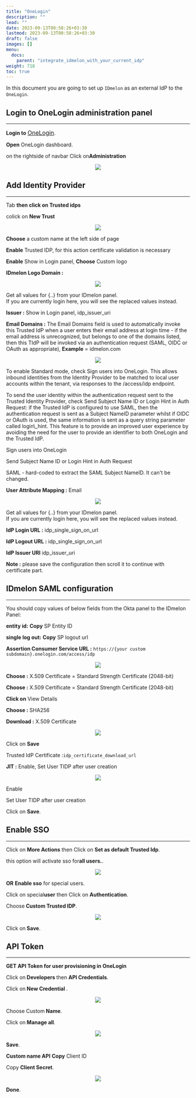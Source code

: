 ```yaml
---
title: "OneLogin"
description: ""
lead: ""
date: 2023-09-13T00:58:26+03:30
lastmod: 2023-09-13T00:58:26+03:30
draft: false
images: []
menu:
  docs:
    parent: "integrate_idmelon_with_your_current_idp"
weight: 718
toc: true
---
```


In this document you are going to set up ``IDmelon`` as an external IdP to the ``OneLogin``.

## Login to  OneLogin administration panel

<hr class="hr-line">

<div class="step-row-container">
  <div class="step-column bullet-container">
    <div class="bullet"></div>
  </div>
  <div class="card-column">
    <div class="step-text" >
      <div class="card-body">
        <p><span style="font-weight:bold;">Login to</span> <a href="https://onelogin.com" style="font-size:16px;"> OneLogin</a>.</p>
      </div>
    </div>
  </div>
</div>

<div class="step-row-container">
  <div class="step-column bullet-container">
    <div class="bullet"></div>
  </div>
  <div class="card-column">
    <div class="step-text" >
      <div class="card-body">
        <p><span style="font-weight:bold;">Open</span> OneLogin dashboard.</p>
      </div>
    </div>
  </div>
</div>

<div class="step-row-container">
  <div class="step-column bullet-container">
    <div class="bullet"></div>
  </div>
  <div class="card-column">
    <div class="step-text" >
      <div class="card-body">
        <p>on the rightside of navbar Click on<span style="font-weight:bold;">Administration</span></p>
      </div>
    </div>
  </div>
</div>

<div align="center">
    <img src="/images/vendor/sso/onelogin_sso.png" class="doc-img-frame">
</div>

## Add Identity Provider

<hr class="hr-line">

<div class="step-row-container">
  <div class="step-column bullet-container">
    <div class="bullet"></div>
  </div>
  <div class="card-column">
    <div class="step-text" >
      <div class="card-body">
        <p>Tab <span style="font-weight:bold;">then click on </span><span style="font-weight:bold;">Trusted idps</span></p>
      </div>
    </div>
  </div>
</div>

<div class="step-row-container">
  <div class="step-column bullet-container">
    <div class="bullet"></div>
  </div>
  <div class="card-column">
    <div class="step-text" >
      <div class="card-body">
        <p>colick on <span style="font-weight:bold;">New Trust</span></p>
      </div>
    </div>
  </div>
</div>

<div align="center">
    <img src="/images/vendor/sso/onelogin_sso1.png" class="doc-img-frame">
</div>

<div class="step-row-container">
  <div class="step-column bullet-container">
    <div class="bullet"></div>
  </div>
  <div class="card-column">
    <div class="step-text" >
      <div class="card-body">
        <p><span style="font-weight:bold;">Choose</span> a custom name at the left side of page</p>
      </div>
    </div>
  </div>
</div>

<div class="step-row-container">
  <div class="step-column bullet-container">
    <div class="bullet"></div>
  </div>
  <div class="card-column">
    <div class="step-text" >
      <div class="card-body">
        <p><span style="font-weight:bold;">Enable</span> Trusted IDP, for this action certificate validation is necessary</p>
      </div>
    </div>
  </div>
</div>

<div class="step-row-container">
  <div class="step-column bullet-container">
    <div class="bullet"></div>
  </div>
  <div class="card-column">
    <div class="step-text" >
      <div class="card-body">
        <p><span style="font-weight:bold;">Enable</span> Show in Login panel, <span style="font-weight:bold;">Choose</span> Custom logo</p>
      </div>
    </div>
  </div>
</div>

<div class="step-row-container">
  <div class="step-column bullet-container">
    <div class="bullet"></div>
  </div>
  <div class="card-column">
    <div class="step-text" >
      <div class="card-body">
        <p><span style="font-weight:bold;">IDmelon Logo Domain :</span></p>
        <div align="center">
            <img src="https://idmelon.com/wp-content/uploads/2020/05/IDmelon-Logo-213x60-1-e1629841318864.png" class="doc-img-frame">
        </div>
      </div>
    </div>
  </div>
</div>

<p class="note-body">Get all values for <span class="code-back">{..}</span> from your IDmelon panel.<br>
If you are currently login here, you will see the replaced values instead.</p>

<div class="step-row-container">
  <div class="step-column bullet-container">
    <div class="bullet"></div>
  </div>
  <div class="card-column">
    <div class="step-text" >
      <div class="card-body">
        <p><span style="font-weight:bold;">Issuer :</span> Show in Login panel, idp_issuer_uri</p>
      </div>
    </div>
  </div>
</div>

<div class="step-row-container">
  <div class="step-column bullet-container">
    <div class="bullet"></div>
  </div>
  <div class="card-column">
    <div class="step-text" >
      <div class="card-body">
        <p><span style="font-weight:bold;">Email Domains :</span> The Email Domains field is used to automatically invoke this Trusted IdP when a user enters their email address at login time - if the email address is unrecognized, but belongs to one of the domains listed, then this TIdP will be invoked via an authentication request (SAML, OIDC or OAuth as appropriate), <span style="font-weight:bold;">Example</span> = idmelon.com</p>
      </div>
    </div>
  </div>
</div>

<div align="center">
    <img src="/images/vendor/sso/onelogin_sso2.png" class="doc-img-frame">
</div>

<div class="step-row-container">
  <div class="step-column bullet-container">
    <div class="bullet"></div>
  </div>
  <div class="card-column">
    <div class="step-text" >
      <div class="card-body">
        <p>To enable Standard mode, check Sign users into OneLogin. This allows inbound identities from the Identity Provider to be matched to local user accounts within the tenant, via responses to the /access/idp endpoint.</p>
      </div>
    </div>
  </div>
</div>

<div class="step-row-container">
  <div class="step-column bullet-container">
    <div class="bullet"></div>
  </div>
  <div class="card-column">
    <div class="step-text" >
      <div class="card-body">
        <p>To send the user identity within the authentication request sent to the Trusted Identity Provider, check Send Subject Name ID or Login Hint in Auth Request: if the Trusted IdP is configured to use SAML, then the authentication request is sent as a Subject NameID parameter whilst if OIDC or OAuth is used, the same information is sent as a query string parameter called login\_hint. This feature is to provide an improved user experience by avoiding the need for the user to provide an identifier to both OneLogin and the Trusted IdP.</p>
      </div>
    </div>
  </div>
</div>

<div class="step-row-container">
  <div class="step-column bullet-container">
    <div class="bullet"></div>
  </div>
  <div class="card-column">
    <div class="step-text" >
      <div class="card-body">
        <p>Sign users into OneLogin</p>
      </div>
    </div>
  </div>
</div>

<div class="step-row-container">
  <div class="step-column bullet-container">
    <div class="bullet"></div>
  </div>
  <div class="card-column">
    <div class="step-text" >
      <div class="card-body">
        <p>Send Subject Name ID or Login Hint in Auth Request</p>
      </div>
    </div>
  </div>
</div>

<div class="step-row-container">
  <div class="step-column bullet-container">
    <div class="bullet"></div>
  </div>
  <div class="card-column">
    <div class="step-text" >
      <div class="card-body">
        <p>SAML - hard-coded to extract the SAML Subject NameID. It can't be changed.</p>
      </div>
    </div>
  </div>
</div>

<div class="step-row-container">
  <div class="step-column bullet-container">
    <div class="bullet"></div>
  </div>
  <div class="card-column">
    <div class="step-text" >
      <div class="card-body">
        <p><span style="font-weight:bold;">User Attribute Mapping :</span> Email</p>
      </div>
    </div>
  </div>
</div>

<div align="center">
    <img src="/images/vendor/sso/onelogin_sso3.png" class="doc-img-frame">
</div>

<p class="note-body">Get all values for <span class="code-back">{..}</span> from your IDmelon panel.<br>
If you are currently login here, you will see the replaced values instead.</p>

<div class="step-row-container">
  <div class="step-column bullet-container">
    <div class="bullet"></div>
  </div>
  <div class="card-column">
    <div class="step-text" >
      <div class="card-body">
        <p><span style="font-weight:bold;">IdP Login URL :</span> idp_single_sign_on_url</p>
      </div>
    </div>
  </div>
</div>

<div class="step-row-container">
  <div class="step-column bullet-container">
    <div class="bullet"></div>
  </div>
  <div class="card-column">
    <div class="step-text" >
      <div class="card-body">
        <p><span style="font-weight:bold;">IdP Logout URL :</span> idp_single_sign_on_url</p>
      </div>
    </div>
  </div>
</div>

<div class="step-row-container">
  <div class="step-column bullet-container">
    <div class="bullet"></div>
  </div>
  <div class="card-column">
    <div class="step-text" >
      <div class="card-body">
        <p><span style="font-weight:bold;">IdP Issuer URI</span> idp_issuer_uri</p>
      </div>
    </div>
  </div>
</div>

<p class="note-body"><span style="font-weight:bold;">Note :</span> please save the configuration then scroll it to continue with certificate part.</p>

## IDmelon SAML configuration

<hr class="hr-line">

You should copy values of below fields from the Okta panel to the IDmelon Panel:

<div class="step-row-container">
  <div class="step-column bullet-container">
    <div class="bullet"></div>
  </div>
  <div class="card-column">
    <div class="step-text" >
      <div class="card-body">
        <p><span style="font-weight:bold;">entity id:</span> <span style="font-weight:bold;">Copy</span> SP Entity ID</p>
      </div>
    </div>
  </div>
</div>

<div class="step-row-container">
  <div class="step-column bullet-container">
    <div class="bullet"></div>
  </div>
  <div class="card-column">
    <div class="step-text" >
      <div class="card-body">
        <p><span style="font-weight:bold;">single log out:</span> <span style="font-weight:bold;">Copy</span> SP logout url</p>
      </div>
    </div>
  </div>
</div>

<div class="step-row-container">
  <div class="step-column bullet-container">
    <div class="bullet"></div>
  </div>
  <div class="card-column">
    <div class="step-text" >
      <div class="card-body">
        <p><span style="font-weight:bold;">Assertion Consumer Service URL :</span> <code class="code-back">https://{your custom subdomain}.onelogin.com/access/idp</code></p>
      </div>
    </div>
  </div>
</div>

<div align="center">
    <img src="/images/vendor/sso/onelogin_sso4.png" class="doc-img-frame">
</div>

<div class="step-row-container">
  <div class="step-column bullet-container">
    <div class="bullet"></div>
  </div>
  <div class="card-column">
    <div class="step-text" >
      <div class="card-body">
        <p><span style="font-weight:bold;">Choose :</span> X.509 Certificate = Standard Strength Certificate (2048-bit)</p>
      </div>
    </div>
  </div>
</div>

<div class="step-row-container">
  <div class="step-column bullet-container">
    <div class="bullet"></div>
  </div>
  <div class="card-column">
    <div class="step-text" >
      <div class="card-body">
        <p><span style="font-weight:bold;">Choose :</span> X.509 Certificate = Standard Strength Certificate (2048-bit)</p>
      </div>
    </div>
  </div>
</div>

<div class="step-row-container">
  <div class="step-column bullet-container">
    <div class="bullet"></div>
  </div>
  <div class="card-column">
    <div class="step-text" >
      <div class="card-body">
        <p><span style="font-weight:bold;">Click on</span> View Details</p>
      </div>
    </div>
  </div>
</div>

<div class="step-row-container">
  <div class="step-column bullet-container">
    <div class="bullet"></div>
  </div>
  <div class="card-column">
    <div class="step-text" >
      <div class="card-body">
        <p><span style="font-weight:bold;">Choose :</span> SHA256</p>
      </div>
    </div>
  </div>
</div>

<div class="step-row-container">
  <div class="step-column bullet-container">
    <div class="bullet"></div>
  </div>
  <div class="card-column">
    <div class="step-text" >
      <div class="card-body">
        <p><span style="font-weight:bold;">Download :</span> X.509 Certificate</p>
      </div>
    </div>
  </div>
</div>

<div align="center">
    <img src="/images/vendor/sso/onelogin_cert.png" class="doc-img-frame">
</div>

<div class="step-row-container">
  <div class="step-column bullet-container">
    <div class="bullet"></div>
  </div>
  <div class="card-column">
    <div class="step-text" >
      <div class="card-body">
        <p>Click on <span style="font-weight:bold;">Save</span></p>
      </div>
    </div>
  </div>
</div>

<div class="step-row-container">
  <div class="step-column bullet-container">
    <div class="bullet"></div>
  </div>
  <div class="card-column">
    <div class="step-text" >
      <div class="card-body">
        <p>Trusted IdP Certificate :<code class="code-back">idp_certificate_download_url</code></p>
      </div>
    </div>
  </div>
</div>

<div class="step-row-container">
  <div class="step-column bullet-container">
    <div class="bullet"></div>
  </div>
  <div class="card-column">
    <div class="step-text" >
      <div class="card-body">
        <p><span style="font-weight:bold;">JIT :</span> Enable, Set User TIDP after user creation</p>
      </div>
    </div>
  </div>
</div>

<div align="center">
    <img src="/images/vendor/sso/onelogin_jit.png" class="doc-img-frame">
</div>

<div class="step-row-container">
  <div class="step-column bullet-container">
    <div class="bullet"></div>
  </div>
  <div class="card-column">
    <div class="step-text" >
      <div class="card-body">
        <p>Enable</p>
      </div>
    </div>
  </div>
</div>

<div class="step-row-container">
  <div class="step-column bullet-container">
    <div class="bullet"></div>
  </div>
  <div class="card-column">
    <div class="step-text" >
      <div class="card-body">
        <p>Set User TIDP after user creation</p>
      </div>
    </div>
  </div>
</div>

<div class="step-row-container">
  <div class="step-column bullet-container">
    <div class="bullet"></div>
  </div>
  <div class="card-column">
    <div class="step-text" >
      <div class="card-body">
        <p>Click on <span style="font-weight:bold;">Save</span>.</p>
      </div>
    </div>
  </div>
</div>

## Enable SSO

<hr class="hr-line">

<div class="step-row-container">
  <div class="step-column bullet-container">
    <div class="bullet"></div>
  </div>
  <div class="card-column">
    <div class="step-text" >
      <div class="card-body">
        <p>Click on <span style="font-weight:bold;">More Actions</span> then Click on <span style="font-weight:bold;">Set as default Trusted Idp</span>.</p>
      </div>
    </div>
  </div>
</div>

<div class="step-row-container">
  <div class="step-column bullet-container">
    <div class="bullet"></div>
  </div>
  <div class="card-column">
    <div class="step-text" >
      <div class="card-body">
        <p>this option will activate sso for<span style="font-weight:bold;">all users.</span>.</p>
      </div>
    </div>
  </div>
</div>

<div align="center">
    <img src="/images/vendor/sso/sso_onelogin.png" class="doc-img-frame">
</div>

<div class="step-row-container">
  <div class="step-column bullet-container">
    <div class="bullet"></div>
  </div>
  <div class="card-column">
    <div class="step-text" >
      <div class="card-body">
        <p><span style="font-weight:bold;">OR</span> <span style="font-weight:bold;">Enable sso</span> for special users.</p>
      </div>
    </div>
  </div>
</div>

<div class="step-row-container">
  <div class="step-column bullet-container">
    <div class="bullet"></div>
  </div>
  <div class="card-column">
    <div class="step-text" >
      <div class="card-body">
        <p>Click on special<span style="font-weight:bold;">user</span> then Click on <span style="font-weight:bold;">Authentication</span>.</p>
      </div>
    </div>
  </div>
</div>

<div class="step-row-container">
  <div class="step-column bullet-container">
    <div class="bullet"></div>
  </div>
  <div class="card-column">
    <div class="step-text" >
      <div class="card-body">
        <p>Choose<span style="font-weight:bold;"> Custom Trusted IDP</span>.</p>
      </div>
    </div>
  </div>
</div>

<div align="center">
    <img src="/images/vendor/sso/sso_onelogin1.png" class="doc-img-frame">
</div>

<div class="step-row-container">
  <div class="step-column bullet-container">
    <div class="bullet"></div>
  </div>
  <div class="card-column">
    <div class="step-text" >
      <div class="card-body">
        <p>Click on<span style="font-weight:bold;"> Save</span>.</p>
      </div>
    </div>
  </div>
</div>

## API Token

<hr class="hr-line">

<p style="font-weight:bold;">GET API Token for user provisioning in OneLogin<p>

<div class="step-row-container">
  <div class="step-column bullet-container">
    <div class="bullet"></div>
  </div>
  <div class="card-column">
    <div class="step-text" >
      <div class="card-body">
        <p>Click on<span style="font-weight:bold;"> Developers </span>then <span style="font-weight:bold;">API Credentials</span>.</p>
      </div>
    </div>
  </div>
</div>

<div class="step-row-container">
  <div class="step-column bullet-container">
    <div class="bullet"></div>
  </div>
  <div class="card-column">
    <div class="step-text" >
      <div class="card-body">
        <p>Click on<span style="font-weight:bold;"> New Credential </span>.</p>
      </div>
    </div>
  </div>
</div>

<div align="center">
    <img src="/images/vendor/sso/onelogin_api.png" class="doc-img-frame">
</div>

<div class="step-row-container">
  <div class="step-column bullet-container">
    <div class="bullet"></div>
  </div>
  <div class="card-column">
    <div class="step-text" >
      <div class="card-body">
        <p>Choose Custom<span style="font-weight:bold;"> Name</span>.</p>
      </div>
    </div>
  </div>
</div>

<div class="step-row-container">
  <div class="step-column bullet-container">
    <div class="bullet"></div>
  </div>
  <div class="card-column">
    <div class="step-text" >
      <div class="card-body">
        <p>Click on<span style="font-weight:bold;"> Manage all</span>.</p>
      </div>
    </div>
  </div>
</div>

<div align="center">
    <img src="/images/vendor/sso/onelogin_api1.png" class="doc-img-frame">
</div>

<div class="step-row-container">
  <div class="step-column bullet-container">
    <div class="bullet"></div>
  </div>
  <div class="card-column">
    <div class="step-text" >
      <div class="card-body">
        <p><span style="font-weight:bold;">Save</span>.</p>
      </div>
    </div>
  </div>
</div>

**Custom name API**   **Copy** Client ID

<div class="step-row-container">
  <div class="step-column bullet-container">
    <div class="bullet"></div>
  </div>
  <div class="card-column">
    <div class="step-text" >
      <div class="card-body">
        <p>Copy <span style="font-weight:bold;">Client Secret</span>.</p>
      </div>
    </div>
  </div>
</div>
<div align="center">
    <img src="/images/vendor/sso/onelogin_api2.png" class="doc-img-frame">
</div>

<div class="step-row-container">
  <div class="step-column bullet-container">
    <div class="bullet"></div>
  </div>
  <div class="card-column">
    <div class="step-text" >
      <div class="card-body">
        <p><span style="font-weight:bold;">Done</span>.</p>
      </div>
    </div>
  </div>
</div>
